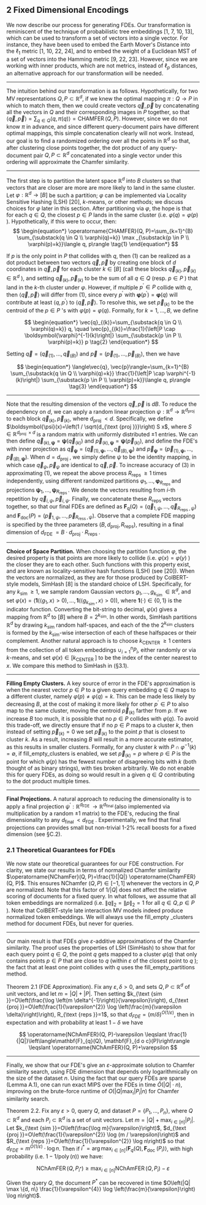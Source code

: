 

## 2 Fixed Dimensional Encodings

We now describe our process for generating FDEs. Our transformation is reminiscent of the technique of probabilistic tree embeddings [1, 7, 10, 13], which can be used to transform a set of vectors into a single vector. For instance, they have been used to embed the Earth Mover's Distance into the $\ell_{1}$ metric [1, 10, 22, 24], and to embed the weight of a Euclidean MST of a set of vectors into the Hamming metric [9, 22, 23]. However, since we are working with inner products, which are not metrics, instead of $\ell_{p}$ distances, an alternative approach for our transformation will be needed.

---

The intuition behind our transformation is as follows. Hypothetically, for two MV representations $Q, P \subset \mathbb{R}^{d}$, if we knew the optimal mapping $\pi: Q \rightarrow P$ in which to match them, then we could create vectors $\vec{q}, \vec{p}$ by concatenating all the vectors in $Q$ and their corresponding images in $P$ together, so that $\langle\vec{q}, \vec{p}\rangle=\sum_{q \in Q}\langle q, \pi(q)\rangle=\operatorname{CHAMFER}(Q, P)$. However, since we do not know $\pi$ in advance, and since different query-document pairs have different optimal mappings, this simple concatenation clearly will not work. Instead, our goal is to find a randomized ordering over all the points in $\mathbb{R}^{d}$ so that, after clustering close points together, the dot product of any query-document pair $Q, P \subset \mathbb{R}^{d}$ concatenated into a single vector under this ordering will approximate the Chamfer similarity.

---

The first step is to partition the latent space $\mathbb{R}^{d}$ into $B$ clusters so that vectors that are closer are more are more likely to land in the same cluster. Let $\varphi: \mathbb{R}^{d} \rightarrow[B]$ be such a partition; $\varphi$ can be implemented via Locality Sensitive Hashing (LSH) [20], $k$-means, or other methods; we discuss choices for $\varphi$ later in this section. After partitioning via $\varphi$, the hope is that for each $q \in Q$, the closest $p \in P$ lands in the same cluster (i.e. $\varphi(q)=\varphi(p)$ ). Hypothetically, if this were to occur, then:
$$
\begin{equation*}
\operatorname{CHAMFER}(Q, P)=\sum_{k=1}^{B} \sum_{\substack{q \in Q \\ \varphi(q)=k}} \max _{\substack{p \in P \\ \varphi(p)=k}}\langle q, p\rangle \tag{1}
\end{equation*}
$$

If $p$ is the only point in $P$ that collides with $q$, then (1) can be realized as a dot product between two vectors $\vec{q}, \vec{p}$ by creating one block of $d$ coordinates in $\vec{q}, \vec{p}$ for each cluster $k \in[B]$ (call these blocks $\vec{q}_{(k)}, \vec{p}_{(k)} \in \mathbb{R}^{d}$ ), and setting $\vec{q}_{(k)}, \vec{p}_{(k)}$ to be the sum of all $q \in Q$ (resp. $p \in P$ ) that land in the $k$-th cluster under $\varphi$. However, if multiple $p^{\prime} \in P$ collide with $q$, then $\langle\vec{q}, \vec{p}\rangle$ will differ from (1), since every $p^{\prime}$ with $\boldsymbol{\varphi}\left(p^{\prime}\right)=\boldsymbol{\varphi}(q)$ will contribute at least $\left\langle q, p^{\prime}\right\rangle$ to $\langle\vec{q}, \vec{p}\rangle$. To resolve this, we set $\vec{p}_{(k)}$ to be the centroid of the $p \in P$ 's with $\varphi(p)=\varphi(q)$. Formally, for $k=1, \ldots, B$, we define

$$
\begin{equation*}
\vec{q}_{(k)}=\sum_{\substack{q \in Q \\ \varphi(q)=k}} q, \quad \vec{p}_{(k)}=\frac{1}{\left|P \cap \boldsymbol{\varphi}^{-1}(k)\right|} \sum_{\substack{p \in P \\ \varphi(p)=k}} p \tag{2}
\end{equation*}
$$

Setting $\vec{q}=\left(\vec{q}_{(1)}, \ldots, \vec{q}_{(B)}\right)$ and $\vec{p}=\left(\vec{p}_{(1)}, \ldots, \vec{p}_{(B)}\right)$, then we have

$$
\begin{equation*}
\langle\vec{q}, \vec{p}\rangle=\sum_{k=1}^{B} \sum_{\substack{q \in Q \\ \varphi(q)=k}} \frac{1}{\left|P \cap \varphi^{-1}(k)\right|} \sum_{\substack{p \in P \\ \varphi(p)=k}}\langle q, p\rangle \tag{3}
\end{equation*}
$$

---

Note that the resulting dimension of the vectors $\vec{q}, \vec{p}$ is $d B$. To reduce the dependency on $d$, we can apply a random linear projection $\psi: \mathbb{R}^{d} \rightarrow \mathbb{R}^{d_{\text {proj }}}$ to each block $\vec{q}_{(k)}, \vec{p}_{(k)}$, where $d_{\text {proj }}<d$. Specifically, we define $\boldsymbol{\psi}(x)=\left(1 / \sqrt{d_{\text {proj }}}\right) S x$, where $S \in \mathbb{R}^{d_{\text {proj }} \times d}$ is a random matrix with uniformly distributed $\pm 1$ entries. We can then define $\vec{q}_{(k), \boldsymbol{\psi}}=\boldsymbol{\psi}\left(\vec{q}_{(k)}\right)$ and $\vec{p}_{(k), \boldsymbol{\psi}}=\boldsymbol{\psi}\left(\vec{p}_{(k)}\right)$, and define the FDE's with inner projection as $\vec{q}_{\boldsymbol{\psi}}=\left(\vec{q}_{(1), \boldsymbol{\psi}}, \ldots, \vec{q}_{(B), \boldsymbol{\psi}}\right)$ and $\vec{p}_{\boldsymbol{\psi}}=\left(\vec{p}_{(1), \boldsymbol{\psi}}, \ldots, \vec{p}_{(B), \boldsymbol{\psi}}\right)$. When $d=d_{\text {proj }}$, we simply define $\psi$ to be the identity mapping, in which case $\vec{q}_{\psi}, \vec{p}_{\psi}$ are identical to $\vec{q}, \vec{p}$. To increase accuracy of (3) in approximating (1), we repeat the above process $R_{\text {reps }} \geqslant 1$ times independently, using different randomized partitions $\varphi_{1}, \ldots, \boldsymbol{\varphi}_{R_{\text {reps }}}$ and projections $\boldsymbol{\psi}_{1}, \ldots, \boldsymbol{\psi}_{R_{\text {reps }}}$. We denote the vectors resulting from $i$-th repetition by $\vec{q}_{i, \psi}, \vec{p}_{i, \psi}$. Finally, we concatenate these $R_{\text {reps }}$ vectors together, so that our final FDEs are defined as $\mathbf{F}_{\mathrm{q}}(Q)=\left(\vec{q}_{1, \psi}, \ldots, \vec{q}_{R_{\text {reps }}, \psi}\right)$ and $\mathbf{F}_{\mathrm{doc}}(P)=\left(\vec{p}_{1, \psi}, \ldots, \vec{p}_{R_{\text {ress }}, \psi}\right)$. Observe that a complete FDE mapping is specified by the three parameters $\left(B, d_{\mathrm{proj}}, R_{\mathrm{reps}}\right)$, resulting in a final dimension of $d_{\text {FDE }}=B \cdot d_{\mathrm{proj}} \cdot R_{\text {reps }}$.

---

**Choice of Space Partition.** When choosing the partition function $\varphi$, the desired property is that points are more likely to collide (i.e. $\varphi(x)=\varphi(y)$ ) the closer they are to each other. Such functions with this property exist, and are known as locality-sensitive hash functions (LSH) (see [20]). When the vectors are normalized, as they are for those produced by ColBERT-style models, SimHash [8] is the standard choice of LSH. Specifically, for any $k_{\text {sim }} \geqslant 1$, we sample random Gaussian vectors $g_{1}, \ldots, g_{k_{\text {sim }}} \in \mathbb{R}^{d}$, and set $\varphi(x)=\left(\mathbf{1}\left(\left\langle g_{1}, x\right\rangle>0\right), \ldots, \mathbf{1}\left(\left\langle g_{k_{\text {sim }}}, x\right\rangle>0\right)\right)$, where $\mathbf{1}(\cdot) \in\{0,1\}$ is the indicator function. Converting the bit-string to decimal, $\varphi(x)$ gives a mapping from $\mathbb{R}^{d}$ to $[B]$ where $B=2^{k_{\mathrm{sim}}}$. In other words, SimHash partitions $\mathbb{R}^{d}$ by drawing $k_{\mathrm{sim}}$ random half-spaces, and each of the the $2^{k_{\mathrm{sim}}}$ clusters is formed by the $k_{\mathrm{sim}}$-wise intersection of each of these halfspaces or their complement. Another natural approach is to choose $k_{\text {CENTER }} \geqslant 1$ centers from the collection of all token embeddings $\cup_{i=1}^{n} P_{i}$, either randomly or via $k$-means, and set $\varphi(x) \in\left[k_{\text {CENTER }}\right]$ to be the index of the center nearest to $x$. We compare this method to SimHash in (§3.1).

---

**Filling Empty Clusters.** A key source of error in the FDE's approximation is when the nearest vector $p \in P$ to a given query embedding $q \in Q$ maps to a different cluster, namely $\varphi(p) \neq \varphi(q)=k$. This can be made less likely by decreasing $B$, at the cost of making it more likely for other $p^{\prime} \in P$ to also map to the same cluster, moving the centroid $\vec{p}_{(k)}$ farther from $p$. If we increase $B$ too much, it is possible that no $p \in P$ collides with $\varphi(q)$. To avoid this trade-off, we directly ensure that if no $p \in P$ maps to a cluster $k$, then instead of setting $\vec{p}_{(k)}=0$ we set $\vec{p}_{(k)}$ to the point $p$ that is closest to cluster $k$. As a result, increasing $B$ will result in a more accurate estimator, as this results in smaller clusters. Formally, for any cluster $k$ with $P \cap \varphi^{-1}(k)=\emptyset$, if fill_empty_clusters is enabled, we set $\vec{p}_{(k)}=p$ where $p \in P$ is the point for which $\varphi(p)$ has the fewest number of disagreeing bits with $k$ (both thought of as binary strings), with ties broken arbitrarily. We do not enable this for query FDEs, as doing so would result in a given $q \in Q$ contributing to the dot product multiple times.

---

**Final Projections.** A natural approach to reducing the dimensionality is to apply a final projection $\psi^{\prime}: \mathbb{R}^{d_{\text {FDE }}} \rightarrow \mathbb{R}^{d_{\text {final }}}$ (also implemented via multiplication by a random $\pm 1$ matrix) to the FDE's, reducing the final dimensionality to any $d_{\text {final }}<d_{\text {FDE }}$. Experimentally, we find that final projections can provides small but non-trivial 1-2\% recall boosts for a fixed dimension (see §C.2).

### 2.1 Theoretical Guarantees for FDEs

We now state our theoretical guarantees for our FDE construction. For clarity, we state our results in terms of normalized Chamfer similarity $\operatorname{NChamFer}(Q, P)=\frac{1}{|Q|} \operatorname{ChamFER}(Q, P)$. This ensures NChamfer $(Q, P) \in[-1,1]$ whenever the vectors in $Q, P$ are normalized. Note that this factor of $1 /|Q|$ does not affect the relative scoring of documents for a fixed query. In what follows, we assume that all token embeddings are normalized (i.e. $\|q\|_{2}=\|p\|_{2}=1$ for all $q \in Q, p \in P$ ). Note that ColBERT-style late interaction MV models indeed produce normalized token embeddings. We will always use the fill_empty _clusters method for document FDEs, but never for queries.

---

Our main result is that FDEs give $\varepsilon$-additive approximations of the Chamfer similarity. The proof uses the properties of LSH (SimHash) to show that for each query point $q \in Q$, the point $q$ gets mapped to a cluster $\varphi(q)$ that only contains points $p \in P$ that are close to $q$ (within $\varepsilon$ of the closest point to $q$ ); the fact that at least one point collides with $q$ uses the fill_empty_partitions method.

Theorem 2.1 (FDE Approximation). Fix any $\varepsilon, \delta>0$, and sets $Q, P \subset \mathbb{R}^{d}$ of unit vectors, and let $m=|Q|+|P|$. Then setting $k_{\text {sim }}=O\left(\frac{\log \left(m \delta^{-1}\right)}{\varepsilon}\right), d_{\text {proj }}=O\left(\frac{1}{\varepsilon^{2}} \log \left(\frac{m}{\varepsilon \delta}\right)\right), R_{\text {reps }}=1$, so that $d_{F D E}=(m / \delta)^{O(1 / \varepsilon)}$, then in expectation and with probability at least $1-\delta$ we have

$$
\operatorname{NChAmFER}(Q, P)-\varepsilon \leqslant \frac{1}{|Q|}\left\langle\mathbf{F}_{q}(Q), \mathbf{F}_{d o c}(P)\right\rangle \leqslant \operatorname{NChAmFER}(Q, P)+\varepsilon
$$

---

Finally, we show that our FDE's give an $\varepsilon$-approximate solution to Chamfer similarity search, using FDE dimension that depends only logarithmically on the size of the dataset $n$. Using the fact that our query FDEs are sparse (Lemma A.1), one can run exact MIPS over the FDEs in time $\tilde{O}(|Q| \cdot n)$, improving on the brute-force runtime of $O\left(|Q| \max _{i}\left|P_{i}\right| n\right)$ for Chamfer similarity search.

Theorem 2.2. Fix any $\varepsilon>0$, query $Q$, and dataset $P=\left\{P_{1}, \ldots, P_{n}\right\}$, where $Q \subset \mathbb{R}^{d}$ and each $P_{i} \subset \mathbb{R}^{d}$ is a set of unit vectors. Let $m=|Q|+\max _{i \in[n]}\left|P_{i}\right|$. Let $k_{\text {sim }}=O\left(\frac{\log m}{\varepsilon}\right)$, $d_{\text {proj }}=O\left(\frac{1}{\varepsilon^{2}} \log (m / \varepsilon)\right)$ and $R_{\text {reps }}=O\left(\frac{1}{\varepsilon^{2}} \log n\right)$ so that $d_{F D E}=m^{O(1 / \varepsilon)} \cdot \log n$. Then if $i^{*}=\arg \max _{i \in[n]}\left\langle\mathbf{F}_{q}(Q), \mathbf{F}_{\text {doc }}\left(P_{i}\right)\right\rangle$, with high probability (i.e. $\left.1-1 / \operatorname{poly}(n)\right)$ we have:

$$
\operatorname{NChAmFER}\left(Q, P_{i^{*}}\right) \geqslant \max _{i \in[n]} \operatorname{NChAmFER}\left(Q, P_{i}\right)-\varepsilon
$$

Given the query $Q$, the document $P^{*}$ can be recovered in time $O\left(|Q| \max \{d, n\} \frac{1}{\varepsilon^{4}} \log \left(\frac{m}{\varepsilon}\right) \log n\right)$.